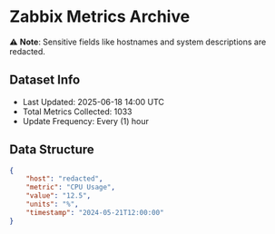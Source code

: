 # Zabbix Metrics Archive

⚠️ **Note**: Sensitive fields like hostnames and system descriptions are redacted.

## Dataset Info
- Last Updated: 2025-06-18 14:00 UTC
- Total Metrics Collected: 1033
- Update Frequency: Every (1) hour

## Data Structure
```json
{
    "host": "redacted",
    "metric": "CPU Usage",
    "value": "12.5",
    "units": "%",
    "timestamp": "2024-05-21T12:00:00"
}
```
